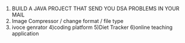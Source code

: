 1) BUILD A JAVA PROJECT THAT SEND YOU DSA PROBLEMS IN YOUR MAIL
2) Image Compressor / change format / file type
3) ivoce genrator
4)coding platform
5)Diet Tracker
6)online teaching application